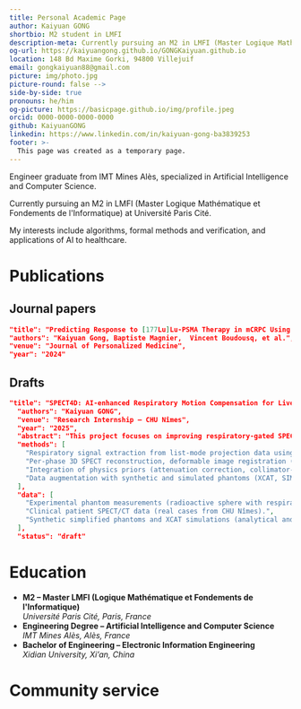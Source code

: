 ```yaml
---
title: Personal Academic Page
author: Kaiyuan GONG
shortbio: M2 student in LMFI
description-meta: Currently pursuing an M2 in LMFI (Master Logique Mathématique et Fondements Informatique) at Université Paris Cité
og-url: https://kaiyuangong.github.io/GONGKaiyuan.github.io
location: 148 Bd Maxime Gorki, 94800 Villejuif
email: gongkaiyuan88@gmail.com
picture: img/photo.jpg 
picture-round: false -->
side-by-side: true
pronouns: he/him
og-picture: https://basicpage.github.io/img/profile.jpeg
orcid: 0000-0000-0000-0000
github: KaiyuanGONG
linkedin: https://www.linkedin.com/in/kaiyuan-gong-ba3839253
footer: >-
  This page was created as a temporary page.
---
```


Engineer graduate from IMT Mines Alès, specialized in Artificial Intelligence and Computer Science.

Currently pursuing an M2 in LMFI (Master Logique Mathématique et Fondements de l'Informatique) at Université Paris Cité.

My interests include algorithms, formal methods and verification, and applications of AI to healthcare.

# Publications

## Journal papers

``` json {.paper}
"title": "Predicting Response to [177Lu]Lu-PSMA Therapy in mCRPC Using Machine Learning",
"authors": "Kaiyuan Gong, Baptiste Magnier,  Vincent Boudousq, et al.",
"venue": "Journal of Personalized Medicine",
"year": "2024"
```

## Drafts

``` json {.paper}
"title": "SPECT4D: AI-enhanced Respiratory Motion Compensation for Liver SPECT",
  "authors": "Kaiyuan GONG",
  "venue": "Research Internship – CHU Nîmes",
  "year": "2025",
  "abstract": "This project focuses on improving respiratory-gated SPECT imaging for liver cancer dosimetry by leveraging deep learning and physics-informed reconstruction. Multiple data sources are integrated, including experimental physical phantom data, clinical patient data, synthetic phantoms, and simulated XCAT phantoms. The aim is to reduce motion-induced artifacts, improve signal-to-noise ratio, and decrease reconstruction times, enabling more accurate quantification for theranostics applications such as 177Lu-based radioligand therapy.",
  "methods": [
    "Respiratory signal extraction from list-mode projection data using center-of-mass tracking and low-pass filtering.",
    "Per-phase 3D SPECT reconstruction, deformable image registration (DVF-Net), and motion-compensated reconstruction with unrolled deep networks.",
    "Integration of physics priors (attenuation correction, collimator-detector response, scatter correction) and Poisson NLL loss for physics-consistent training.",
    "Data augmentation with synthetic and simulated phantoms (XCAT, SIMIND Monte Carlo) to improve model generalization."
  ],
  "data": [
    "Experimental phantom measurements (radioactive sphere with respiratory motion).",
    "Clinical patient SPECT/CT data (real cases from CHU Nîmes).",
    "Synthetic simplified phantoms and XCAT simulations (analytical and Monte Carlo)."
  ],
  "status": "draft"
```


# Education

- **M2 – Master LMFI (Logique Mathématique et Fondements de l'Informatique)**  
  *Université Paris Cité, Paris, France*
- **Engineering Degree – Artificial Intelligence and Computer Science**  
  *IMT Mines Alès, Alès, France*  
- **Bachelor of Engineering – Electronic Information Engineering**  
  *Xidian University, Xi’an, China*

# Community service
